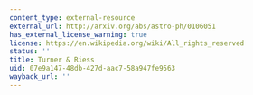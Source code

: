 ```yaml
---
content_type: external-resource
external_url: http://arxiv.org/abs/astro-ph/0106051
has_external_license_warning: true
license: https://en.wikipedia.org/wiki/All_rights_reserved
status: ''
title: Turner & Riess
uid: 07e9a147-48db-427d-aac7-58a947fe9563
wayback_url: ''
---
```

